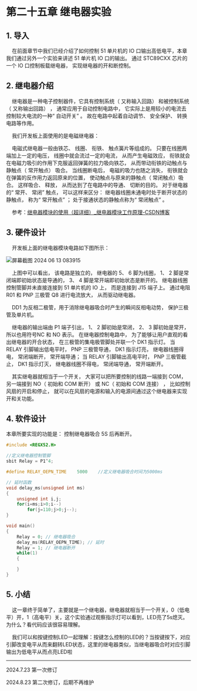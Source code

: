 # 第二十五章 继电器实验

## 1. 导入

    在前面章节中我们已经介绍了如何控制 51 单片机的 IO 口输出高低电平，本章我们通过另外一个实验来讲述 51 单片机 IO 口的输出。 通过 STC89CXX 芯片的一个 IO 口控制板载继电器， 实现继电器的开和断控制。

## 2. 继电器介绍

    继电器是一种电子控制器件，它具有控制系统（ 又称输入回路） 和被控制系统（ 又称输出回路） ， 通常应用于自动控制电路中， 它实际上是用较小的电流去控制较大电流的一种“ 自动开关” 。 故在电路中起着自动调节、 安全保护、 转换电路等作用。

    我们开发板上面使用的是电磁继电器：

    电磁式继电器一般由铁芯、 线圈、 衔铁、 触点簧片等组成的。 只要在线圈两端加上一定的电压， 线圈中就会流过一定的电流， 从而产生电磁效应， 衔铁就会在电磁力吸引的作用下克服返回弹簧的拉力吸向铁芯， 从而带动衔铁的动触点与静触点（ 常开触点） 吸合。 当线圈断电后， 电磁的吸力也随之消失， 衔铁就会在弹簧的反作用力返回原来的位置， 使动触点与原来的静触点（ 常闭触点）吸合。 这样吸合、 释放， 从而达到了在电路中的导通、 切断的目的。 对于继电器的“ 常开、 常闭” 触点， 可以这样来区分： 继电器线圈未通电时处于断开状态的静触点， 称为“ 常开触点” ； 处于接通状态的静触点称为“ 常闭触点” 。    

    参考：[继电器模块的使用（超详细）_继电器模块工作原理-CSDN博客](https://blog.csdn.net/m0_56694518/article/details/135033264)

## 3. 硬件设计

    开发板上面的继电器模块电路如下图所示：

![屏幕截图 2024 06 13 083915](https://img.picgo.net/2024/06/13/-2024-06-13-083915824f39aa87a4b21d.png)

    上图中可以看出， 该电路是独立的， 继电器的 5、 6 脚为线圈， 1、 2 脚是常闭端即初始状态是导通的， 3、 4 脚是常开端即初始状态是断开的。 继电器线圈控制管脚并未直接连接到 51 单片机的 IO 上， 而是连接到 J15 端子上。 通过电阻 R01 和 PNP 三极管 Q8 进行电流放大， 从而驱动继电器。 

    DD1 为反相二极管，用于消除继电器吸合时产生的瞬间反相电动势， 保护三极管及单片机。 

    继电器的输出端由 P1 端子引出， 1、 2 脚初始是常闭， 2、 3 脚初始是常开， 所以也用符号NC 和 NO 表示。 在继电器控制电路中， 为了能够让用户直观的看出继电器的开合状态， 在三极管的集电极管脚处并联一个 DK1 指示灯。 当 RELAY 引脚输出低电平时， PNP 三极管导通， DK1 指示灯亮， 继电器线圈得电， 常闭端断开， 常开端导通； 当 RELAY 引脚输出高电平时， PNP 三极管截止， DK1 指示灯灭， 继电器线圈不得电， 常闭端导通， 常开端断开。

    其实继电器就相当于一个开关， 大家可以把所要控制的线路一端接到 COM，另一端接到 NO（ 初始和 COM 断开） 或 NC（ 初始和 COM 连接） ， 比如控制风扇的开启和停止， 就可以在风扇的电源和输入的电源间通过这个继电器来实现开和关功能。

## 4. 软件设计

本章所要实现的功能是： 控制继电器吸合 5S 后再断开。

```c
#include <REGX52.H>

//定义继电器控制管脚
sbit Relay = P1^4;

#define RELAY_OEPN_TIME    5000    //定义继电器吸合时间为5000ms

// 延时函数
void delay_ms(unsigned int ms)
{
    unsigned int i,j;
    for(i=ms;i>0;i--)
        for(j=110;j>0;j--);
}

void main()
{    
    Relay = 0; // 继电器吸合
    delay_ms(RELAY_OEPN_TIME); // 延时
    Relay = 1; // 继电器断开
    while(1)
    {            

    }        
}
```

## 5. 小结

    这一章终于简单了，主要就是一个继电器，继电器就相当于一个开关，0（低电平）开，1（高电平）关，这个实验通过观察指示灯可以看到，LED亮了5s熄灭。为什么？看代码应该很容易理解。

    我们可以和按键控制LED一起理解：按键怎么控制的LED的？当按键按下，对应引脚改变电平从而来翻转LED状态，这里的继电器类似，当继电器吸合时对应引脚输出为低电平从而点亮LED啦

---

2024.7.23 第一次修订

2024.8.23 第二次修订，后期不再维护
